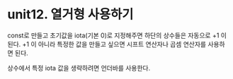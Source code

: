
unit12. 열거형 사용하기
==
  
  
const로 만들고 초기값을 iota(기본 0)로 지정해주면 하단의 상수들은 자동으로 +1 이 된다. +1 이 아니라 특정한 값을 만들고 싶으면 시프트 연산자나 곱셈 연산자를 사용하면 된다.
  
상수에서 특정 iota 값을 생략하려면 언더바를 사용한다.